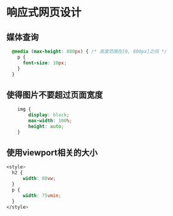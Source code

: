 # 响应式网页设计

## 媒体查询

```css
  @media (max-height: 800px) { /* 高度范围在[0, 800px]之间 */
    p {
      font-size: 10px;
    }
  }
```

## 使得图片不要超过页面宽度

```css
    img {
        display: block;
        max-width: 100%;
        height: auto;
    }
```

## 使用viewport相关的大小

```css
<style>
  h2 {
      width: 80vw;
  }
  p {
      width: 75vmin;
  }
</style>
```
